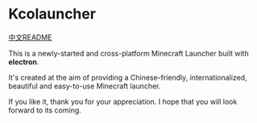 # Kcolauncher

[中文README](https://github.com/kongjune/kcolauncher/blob/master/README-zh_CN.md)

This is a newly-started and cross-platform Minecraft Launcher built with **electron**.

It's created at the aim of providing a Chinese-friendly, internationalized, beautiful and easy-to-use Minecraft launcher.

If you like it, thank you for your appreciation. I hope that you will look forward to its coming.